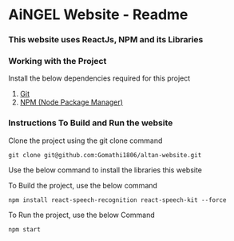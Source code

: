 # AiNGEL  Website - Readme

### This website uses ReactJs, NPM and its Libraries

### Working with the Project
Install the below dependencies required for this project
1. [Git](https://github.com/git-guides/install-git) 
2. [NPM (Node Package Manager)](https://docs.npmjs.com/downloading-and-installing-node-js-and-npm)

### Instructions To Build and Run the website
Clone the project using the git clone command
```
git clone git@github.com:Gomathi1806/altan-website.git
```

Use the below command to install the libraries this website

To Build the project, use the below command
```
npm install react-speech-recognition react-speech-kit --force
```

To Run the project, use the below Command
```
npm start
```
